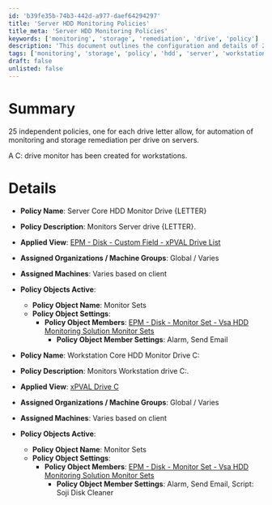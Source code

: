 ```yaml
---
id: 'b39fe35b-74b3-442d-a977-daef64294297'
title: 'Server HDD Monitoring Policies'
title_meta: 'Server HDD Monitoring Policies'
keywords: ['monitoring', 'storage', 'remediation', 'drive', 'policy']
description: 'This document outlines the configuration and details of 25 independent policies for monitoring and storage remediation for each drive letter on servers, including a specific monitor for the C: drive on workstations.'
tags: ['monitoring', 'storage', 'policy', 'hdd', 'server', 'workstation']
draft: false
unlisted: false
---
```

# Summary

25 independent policies, one for each drive letter allow, for automation of monitoring and storage remediation per drive on servers.

A C: drive monitor has been created for workstations.

# Details

- **Policy Name**: Server Core HDD Monitor Drive {LETTER}
- **Policy Description**: Monitors Server drive {LETTER}.
- **Applied View**: [EPM - Disk - Custom Field - xPVAL Drive List](https://proval.itglue.com/DOC-5078775-10793262)
- **Assigned Organizations / Machine Groups**: Global / Varies
- **Assigned Machines**: Varies based on client
- **Policy Objects Active**:
  - **Policy Object Name**: Monitor Sets
  - **Policy Object Settings**:
    - **Policy Object Members**: [EPM - Disk - Monitor Set - Vsa HDD Monitoring Solution Monitor Sets](https://proval.itglue.com/DOC-5078775-10793257)
      - **Policy Object Member Settings**: Alarm, Send Email

- **Policy Name**: Workstation Core HDD Monitor Drive C:
- **Policy Description**: Monitors Workstation drive C:.
- **Applied View**: [xPVAL Drive C](https://proval.itglue.com/DOC-5078775-10793262)
- **Assigned Organizations / Machine Groups**: Global / Varies
- **Assigned Machines**: Varies based on client
- **Policy Objects Active**:
  - **Policy Object Name**: Monitor Sets
  - **Policy Object Settings**:
    - **Policy Object Members**: [EPM - Disk - Monitor Set - Vsa HDD Monitoring Solution Monitor Sets](https://proval.itglue.com/DOC-5078775-10793257)
      - **Policy Object Member Settings**: Alarm, Send Email, Script: Soji Disk Cleaner






